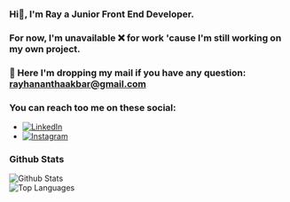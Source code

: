 ### Hi👋, I'm Ray a Junior Front End Developer.
### For now, I'm unavailable ❌ for work 'cause I'm still working on my own project.
### 📧 Here I'm dropping my mail if you have any question: rayhananthaakbar@gmail.com

### You can reach too me on these social:
* [![LinkedIn](https://img.shields.io/badge/LinkedIn-0077B5?style=for-the-badge&logo=linkedin&logoColor=white)](https://www.linkedin.com/in/rayhanantha-akbar)
* [![Instagram](https://img.shields.io/badge/Instagram-E4405F?style=for-the-badge&logo=instagram&logoColor=white)](https://www.instagram.com/rayziojax)

### Github Stats
![Github Stats](https://github-readme-stats.vercel.app/api?username=rayzio-jax&theme=synthwave&show_icons=true&hide_border=true&count_private=true)<br>
![Top Languages](https://github-readme-stats.vercel.app/api/top-langs/?username=rayzio-jax&theme=synthwave&show_icons=true&hide_border=true&layout=compact)
